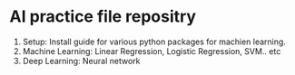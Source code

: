 # AI practice file repositry

1. Setup: Install guide for various python packages for machien learning.
2. Machine Learning: Linear Regression, Logistic Regression, SVM.. etc
3. Deep Learning: Neural network
